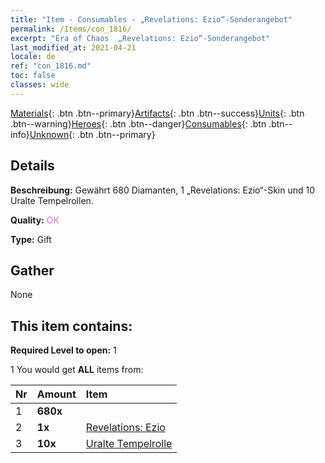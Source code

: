 ```yaml
---
title: "Item - Consumables - „Revelations: Ezio“-Sonderangebot"
permalink: /Items/con_1816/
excerpt: "Era of Chaos  „Revelations: Ezio“-Sonderangebot"
last_modified_at: 2021-04-21
locale: de
ref: "con_1816.md"
toc: false
classes: wide
---
```

 [Materials](/de/Items/){: .btn .btn--primary}[Artifacts](/de/Items/Artifacts/){: .btn .btn--success}[Units](/de/Items/Units/){: .btn .btn--warning}[Heroes](/de/Items/Heroes/){: .btn .btn--danger}[Consumables](/de/Items/Consumables/){: .btn .btn--info}[Unknown](/de/Items/Unknown/){: .btn .btn--primary}

## Details
 **Beschreibung:** Gewährt 680 Diamanten, 1 „Revelations: Ezio“-Skin und 10 Uralte Tempelrollen.

 **Quality:** <span style="color: #DA70D6">OK</span>

 **Type:** Gift

## Gather

  None

## This item contains:

 **Required Level to open:** 1

 1 You would get **ALL** items  from:

  | Nr | Amount |     Item    |
  |:---|:-------|:------------|
  | 1 |  **680x** | <i class="fas fa-gem"/> |  | 
  | 2 |  **1x** | [Revelations: Ezio](/de/Items/con_1081/) |  | 
  | 3 |  **10x** | [Uralte Tempelrolle](/de/Items/con_697/) |  | 
